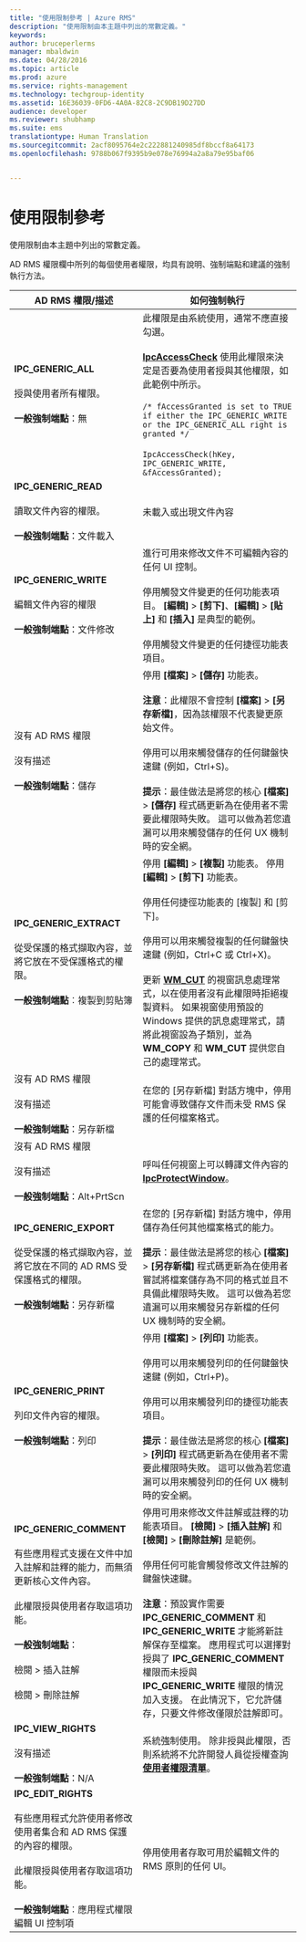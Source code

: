 ```yaml
---
title: "使用限制參考 | Azure RMS"
description: "使用限制由本主題中列出的常數定義。"
keywords: 
author: bruceperlerms
manager: mbaldwin
ms.date: 04/28/2016
ms.topic: article
ms.prod: azure
ms.service: rights-management
ms.technology: techgroup-identity
ms.assetid: 16E36039-0FD6-4A0A-82C8-2C9DB19D27DD
audience: developer
ms.reviewer: shubhamp
ms.suite: ems
translationtype: Human Translation
ms.sourcegitcommit: 2acf8095764e2c222881240985df8bccf8a64173
ms.openlocfilehash: 9788b067f9395b9e078e76994a2a8a79e95baf06


---
```


# 使用限制參考

使用限制由本主題中列出的常數定義。

AD RMS 權限欄中所列的每個使用者權限，均具有說明、強制端點和建議的強制執行方法。

| AD RMS 權限/描述 | 如何強制執行 |
|--------------------------|----------------|
|**IPC_GENERIC_ALL** <br><br> 授與使用者所有權限。 <br><br> **一般強制端點**：無 |此權限是由系統使用，通常不應直接勾選。 <br><br> [**IpcAccessCheck**](/rights-management/sdk/2.1/api/win/functions#msipc_ipcaccesscheck) 使用此權限來決定是否要為使用者授與其他權限，如此範例中所示。<br><br> `/* fAccessGranted is set to TRUE if either the IPC_GENERIC_WRITE or the IPC_GENERIC_ALL right is granted */` <br><br> `IpcAccessCheck(hKey, IPC_GENERIC_WRITE, &fAccessGranted);`|
|**IPC_GENERIC_READ** <br><br> 讀取文件內容的權限。 <br><br> **一般強制端點**：文件載入|未載入或出現文件內容|
|**IPC_GENERIC_WRITE** <br><br> 編輯文件內容的權限 <br><br> **一般強制端點**：文件修改|進行可用來修改文件不可編輯內容的任何 UI 控制。 <br><br> 停用觸發文件變更的任何功能表項目。 **[編輯]** > **[剪下]**、**[編輯]** > **[貼上]** 和 **[插入]** 是典型的範例。 <br><br>停用觸發文件變更的任何捷徑功能表項目。|
|沒有 AD RMS 權限 <br><br> 沒有描述 <br><br> **一般強制端點**：儲存 | 停用 **[檔案]** > **[儲存]** 功能表。 <br><br> **注意**：此權限不會控制 **[檔案]** > **[另存新檔]**，因為該權限不代表變更原始文件。<br><br> 停用可以用來觸發儲存的任何鍵盤快速鍵 (例如，Ctrl+S)。<br><br> **提示**：最佳做法是將您的核心 **[檔案]** > **[儲存]** 程式碼更新為在使用者不需要此權限時失敗。 這可以做為若您遺漏可以用來觸發儲存的任何 UX 機制時的安全網。 |
|**IPC_GENERIC_EXTRACT** <br><br> 從受保護的格式擷取內容，並將它放在不受保護格式的權限。 <br><br> **一般強制端點**︰複製到剪貼簿 | 停用 **[編輯]** > **[複製]** 功能表。 停用 **[編輯]** > **[剪下]** 功能表。 <br><br>停用任何捷徑功能表的 [複製] 和 [剪下]。<br><br>停用可以用來觸發複製的任何鍵盤快速鍵 (例如，Ctrl+C 或 Ctrl+X)。<br><br>更新 [**WM_CUT**](https://msdn.microsoft.com/library/windows/desktop/ms649023) 的視窗訊息處理常式，以在使用者沒有此權限時拒絕複製資料。 如果視窗使用預設的 Windows 提供的訊息處理常式，請將此視窗設為子類別，並為 **WM_COPY** 和 **WM_CUT** 提供您自己的處理常式。 |
|沒有 AD RMS 權限 <br><br> 沒有描述 <br><br> **一般強制端點**：另存新檔 |在您的 [另存新檔] 對話方塊中，停用可能會導致儲存文件而未受 RMS 保護的任何檔案格式。|
|沒有 AD RMS 權限 <br><br> 沒有描述 <br><br> **一般強制端點**：Alt+PrtScn|呼叫任何視窗上可以轉譯文件內容的 [**IpcProtectWindow**](/rights-management/sdk/2.1/api/win/functions#msipc_ipcprotectwindow)。|
|**IPC_GENERIC_EXPORT** <br><br> 從受保護的格式擷取內容，並將它放在不同的 AD RMS 受保護格式的權限。 <br><br> **一般強制端點**：另存新檔|在您的 [另存新檔] 對話方塊中，停用儲存為任何其他檔案格式的能力。<br><br>**提示**：最佳做法是將您的核心 **[檔案]** > **[另存新檔]** 程式碼更新為在使用者嘗試將檔案儲存為不同的格式並且不具備此權限時失敗。 這可以做為若您遺漏可以用來觸發另存新檔的任何 UX 機制時的安全網。|
|**IPC_GENERIC_PRINT** <br><br> 列印文件內容的權限。 <br><br> **一般強制端點**：列印|停用 **[檔案]** > **[列印]** 功能表。<br><br>停用可以用來觸發列印的任何鍵盤快速鍵 (例如，Ctrl+P)。<br><br>停用可以用來觸發列印的捷徑功能表項目。<br><br>**提示**：最佳做法是將您的核心 **[檔案]** > **[列印]** 程式碼更新為在使用者不需要此權限時失敗。 這可以做為若您遺漏可以用來觸發列印的任何 UX 機制時的安全網。|
|**IPC_GENERIC_COMMENT** <br><br> 有些應用程式支援在文件中加入註解和註釋的能力，而無須更新核心文件內容。<br><br>此權限授與使用者存取這項功能。 <br><br> **一般強制端點**： <br><br> 檢閱 > 插入註解 <br><br> 檢閱 > 刪除註解 | 停用可用來修改文件註解或註釋的功能表項目。 **[檢閱]** > **[插入註解]** 和 **[檢閱]** > **[刪除註解]** 是範例。 <br><br>停用任何可能會觸發修改文件註解的鍵盤快速鍵。<br><br>**注意**：預設實作需要 **IPC_GENERIC_COMMENT** 和 **IPC_GENERIC_WRITE** 才能將新註解保存至檔案。 應用程式可以選擇對授與了 **IPC_GENERIC_COMMENT** 權限而未授與 **IPC_GENERIC_WRITE** 權限的情況加入支援。 在此情況下，它允許儲存，只要文件修改僅限於註解即可。|
|**IPC_VIEW_RIGHTS** <br><br> 沒有描述 <br><br> **一般強制端點**：N/A|系統強制使用。 除非授與此權限，否則系統將不允許開發人員從授權查詢[**使用者權限清單**](/rights-management/sdk/2.1/api/win/structures#msipc_ipc_user_rights_list)。
|**IPC_EDIT_RIGHTS** <br><br> 有些應用程式允許使用者修改使用者集合和 AD RMS 保護的內容的權限。<br><br>此權限授與使用者存取這項功能。 <br><br> **一般強制端點**︰應用程式權限編輯 UI 控制項|停用使用者存取可用於編輯文件的 RMS 原則的任何 UI。|

 

 

 



<!--HONumber=Jul16_HO3-->


